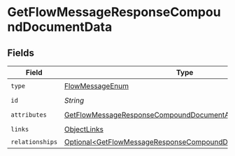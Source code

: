 # GetFlowMessageResponseCompoundDocumentData


## Fields

| Field                                                                                                                                            | Type                                                                                                                                             | Required                                                                                                                                         | Description                                                                                                                                      |
| ------------------------------------------------------------------------------------------------------------------------------------------------ | ------------------------------------------------------------------------------------------------------------------------------------------------ | ------------------------------------------------------------------------------------------------------------------------------------------------ | ------------------------------------------------------------------------------------------------------------------------------------------------ |
| `type`                                                                                                                                           | [FlowMessageEnum](../../models/components/FlowMessageEnum.md)                                                                                    | :heavy_check_mark:                                                                                                                               | N/A                                                                                                                                              |
| `id`                                                                                                                                             | *String*                                                                                                                                         | :heavy_check_mark:                                                                                                                               | N/A                                                                                                                                              |
| `attributes`                                                                                                                                     | [GetFlowMessageResponseCompoundDocumentAttributes](../../models/components/GetFlowMessageResponseCompoundDocumentAttributes.md)                  | :heavy_check_mark:                                                                                                                               | N/A                                                                                                                                              |
| `links`                                                                                                                                          | [ObjectLinks](../../models/components/ObjectLinks.md)                                                                                            | :heavy_check_mark:                                                                                                                               | N/A                                                                                                                                              |
| `relationships`                                                                                                                                  | [Optional\<GetFlowMessageResponseCompoundDocumentRelationships>](../../models/components/GetFlowMessageResponseCompoundDocumentRelationships.md) | :heavy_minus_sign:                                                                                                                               | N/A                                                                                                                                              |